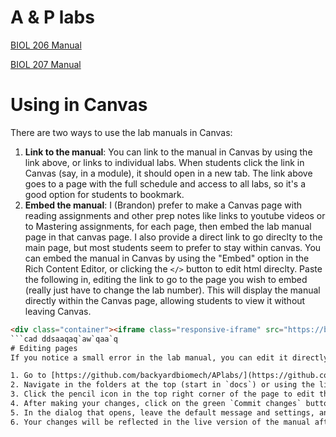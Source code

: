 # A & P labs


[BIOL 206 Manual](206/206toc.md)

[BIOL 207 Manual](207/207toc.md)

# Using in Canvas

There are two ways to use the lab manuals in Canvas:

1. **Link to the manual**: You can link to the manual in Canvas by using the link above, or links to individual labs. When students click the link in Canvas (say, in a module), it should open in a new tab. The link above goes to a page with the full schedule and access to all labs, so it's a good option for students to bookmark. 
2. **Embed the manual**: I (Brandon) prefer to make a Canvas page with reading assignments and other prep notes like links to youtube videos or to Mastering assignments, for each page, then embed the lab manual page in that canvas page. I also provide a direct link to go direclty to the main page, but most students seem to prefer to stay within canvas. You can embed the manual in Canvas by using the "Embed" option in the Rich Content Editor, or clicking the `</>` button to edit html direclty. Paste the following in, editing the link to go to the page you wish to embed (really just have to change the lab number).  This will display the manual directly within the Canvas page, allowing students to view it without leaving Canvas.

```html
<div class="container"><iframe class="responsive-iframe" src="https://backyardbiomech.github.io/APlabs/206/lab_1.html" width="100%" height="600" loading="lazy"></iframe></div>
```cad ddsaaqaq`aw`qaa`q
# Editing pages
If you notice a small error in the lab manual, you can edit it directly in the GitHub repository. You must have a github account and have been granted access by Brandon or Bjoern for edit permissions. 

1. Go to [https://github.com/backyardbiomech/APlabs/](https://github.com/backyardbiomech/APlabs/) and log in with your GitHub account. 
2. Navigate in the folders at the top (start in `docs`) or using the links on this page to the page you wish to edit.
3. Click the pencil icon in the top right corner of the page to edit the file. Most pages are formatted in markdown, so you can edit the text directly. If you are not familiar with markdown, you can use the [GitHub Markdown Guide](https://guides.github.com/features/mastering-markdown/) to learn how to format text, links, and images. But some sections are formatted in html, so you can edit those directly as well. If you don't know either, feel free to make simple text changes (like typos) but let me (Brandon) know about formatting errors that need fixed. 
4. After making your changes, click on the green `Commit changes` button at the top. 
5. In the dialog that opens, leave the default message and settings, and just click `Commit changes`. 
6. Your changes will be reflected in the live version of the manual after a few minutes and after you refresh the page.
